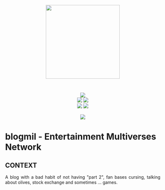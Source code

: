 
<p align="center"><a href="https://github.com/trecky/blog-mil-gatsby-blogger/" target="_blank"><img width="240"src="https://raw.githubusercontent.com/trecky/blog-mil-gatsby-blogger/master/static/icons/icon-512.png"></a></p>

<br>


<p align="center">
<a href=""><img src="https://img.shields.io/github/issues/trecky/blog-mil-gatsby-blogger.svg?style=for-the-badge&colorA=gray&logo=github&colorB=7651A9&logoColor=F7F7F7&logoWidth=15"/></a>
<br>    
<a href="#"><img src="https://img.shields.io/badge/RELEASE%20DATE-2014-7651A9.svg?style=for-the-badge&colorA=gray"></a>
<a href=""><img src="https://img.shields.io/github/stars/trecky/blog-mil-gatsby-blogger.svg?style=for-the-badge&colorB=7651A9"/></a>
<br>
<a href=""><img src="https://img.shields.io/badge/license-MIT-353535.svg?style=for-the-badge"/></a>
<a href="https://glacial-cove-39188.herokuapp.com/"><img src="https://img.shields.io/badge/gatsby-homolog-353535.svg?style=for-the-badge&logo=gatsby&colorA=gray&logoColor=F7F7F7&logoWidth=25"/></a>
<br>
<br>
<a href="https://www.blogmil.net/"><img src="https://api.netlify.com/api/v1/badges/e80eaed9-7558-4534-98ec-abafb5f9579e/deploy-status"/></a>
</p>



# blogmil - Entertainment Multiverses Network

## CONTEXT

<p align="justify">A blog with a bad habit of not having "part 2", fan bases cursing, talking about olives, stock exchange and sometimes ... games.</p>